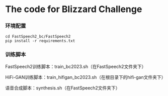 # The code for Blizzard Challenge
### 环境配置
```
cd FastSpeech2_bc/FastSpeech2
pip install -r requirements.txt
```

### 训练脚本

FastSpeech2训练脚本：train_bc2023.sh（在FastSpeech2文件夹下）

HiFi-GAN训练脚本：train_hifigan_bc2023.sh（在根目录下的hifi-gan文件夹下）

语音合成脚本：synthesis.sh（在FastSpeech2文件夹下）
